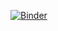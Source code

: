 [![Binder](https://mybinder.org/badge_logo.svg)](https://mybinder.org/v2/gh/carras10/binder_test/main)
